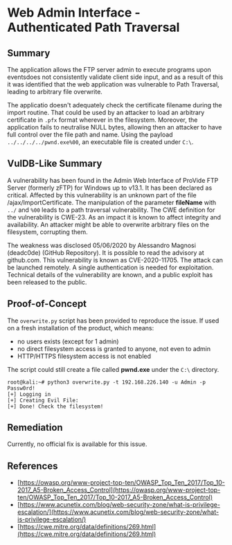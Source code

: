 # Web Admin Interface - Authenticated Path Traversal

## Summary

The application allows the FTP server admin to execute programs upon eventsdoes not consistently validate client side input, and as a result of this it was identified that the web application was vulnerable to Path Traversal, leading to arbitrary file overwrite. 

The applicatio doesn't adequately check the certificate filename during the import routine. That could be used by an attacker to load an arbitrary certificate in `.pfx` format wherever in the filesystem. Moreover, the application fails to neutralise NULL bytes, allowing then an attacker to have full control over the file path and name. Using the payload `../../../../pwnd.exe%00`, an executable file is created under `C:\`.

## VulDB-Like Summary

A vulnerability has been found in the Admin Web Interface of ProVide FTP Server (formerly zFTP) for Windows up to v13.1. It has been declared as critical. Affected by this vulnerability is an unknown part of the file /ajax/ImportCertificate. The manipulation of the parameter **fileName** with `../` and `%00` leads to a path traversal vulnerability. The CWE definition for the vulnerability is CWE-23. As an impact it is known to affect integrity and availability. An attacker might be able to overwrite arbitrary files on the filesystem, corrupting them.

The weakness was disclosed 05/06/2020 by Alessandro Magnosi (deadc0de) (GitHub Repository). It is possible to read the advisory at github.com. This vulnerability is known as CVE-2020-11705. The attack can be launched remotely. A single authentication is needed for exploitation. Technical details of the vulnerability are known, and a public exploit has been released to the public.

## Proof-of-Concept

The `overwrite.py` script has been provided to reproduce the issue. If used on a fresh installation of the product, which means: 

* no users exists (except for 1 admin) 
* no direct filesystem access is granted to anyone, not even to admin
* HTTP/HTTPS filesystem access is not enabled

The script could still create a file called **pwnd.exe** under the `C:\` directory.

```shell
root@kali:~# python3 overwrite.py -t 192.168.226.140 -u Admin -p Passw0rd! 
[+] Logging in
[+] Creating Evil File:
[+] Done! Check the filesystem!
```

## Remediation

Currently, no official fix is available for this issue.

## References

* [https://owasp.org/www-project-top-ten/OWASP_Top_Ten_2017/Top_10-2017_A5-Broken_Access_Control](https://owasp.org/www-project-top-ten/OWASP_Top_Ten_2017/Top_10-2017_A5-Broken_Access_Control)
* [https://www.acunetix.com/blog/web-security-zone/what-is-privilege-escalation/](https://www.acunetix.com/blog/web-security-zone/what-is-privilege-escalation/)
* [https://cwe.mitre.org/data/definitions/269.html](https://cwe.mitre.org/data/definitions/269.html)
